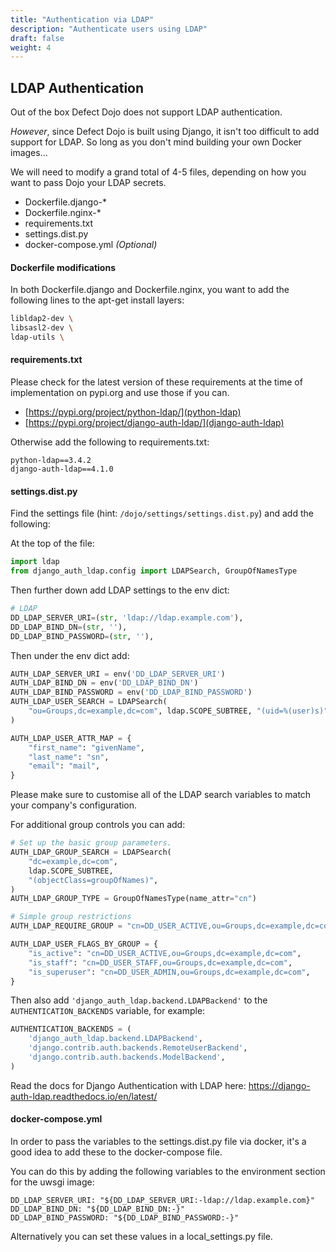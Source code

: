 ```yaml
---
title: "Authentication via LDAP"
description: "Authenticate users using LDAP"
draft: false
weight: 4
---
```


## LDAP Authentication

Out of the box Defect Dojo does not support LDAP authentication.

*However*, since Defect Dojo is built using Django, it isn't too difficult to add support for LDAP.
So long as you don't mind building your own Docker images...

We will need to modify a grand total of 4-5 files, depending on how you want to pass Dojo your LDAP secrets.

 - Dockerfile.django-*
 - Dockerfile.nginx-*
 - requirements.txt
 - settings.dist.py
 - docker-compose.yml *(Optional)*


#### Dockerfile modifications

In both Dockerfile.django and Dockerfile.nginx, you want to add the following lines to the apt-get install layers:

```bash
libldap2-dev \
libsasl2-dev \
ldap-utils \
```


#### requirements.txt

Please check for the latest version of these requirements at the time of implementation on pypi.org and use those if you can.

- [https://pypi.org/project/python-ldap/](python-ldap)
- [https://pypi.org/project/django-auth-ldap/](django-auth-ldap)

Otherwise add the following to requirements.txt:

```
python-ldap==3.4.2
django-auth-ldap==4.1.0
```


#### settings.dist.py

Find the settings file (hint: `/dojo/settings/settings.dist.py`) and add the following:

At the top of the file:
```python
import ldap
from django_auth_ldap.config import LDAPSearch, GroupOfNamesType
```

Then further down add LDAP settings to the env dict:
```python
# LDAP
DD_LDAP_SERVER_URI=(str, 'ldap://ldap.example.com'),
DD_LDAP_BIND_DN=(str, ''),
DD_LDAP_BIND_PASSWORD=(str, ''),
```

Then under the env dict add:
```python
AUTH_LDAP_SERVER_URI = env('DD_LDAP_SERVER_URI')
AUTH_LDAP_BIND_DN = env('DD_LDAP_BIND_DN')
AUTH_LDAP_BIND_PASSWORD = env('DD_LDAP_BIND_PASSWORD')
AUTH_LDAP_USER_SEARCH = LDAPSearch(
    "ou=Groups,dc=example,dc=com", ldap.SCOPE_SUBTREE, "(uid=%(user)s)"
)

AUTH_LDAP_USER_ATTR_MAP = {
    "first_name": "givenName",
    "last_name": "sn",
    "email": "mail",
}
```
Please make sure to customise all of the LDAP search variables to match your company's configuration.


For additional group controls you can add:
```python
# Set up the basic group parameters.
AUTH_LDAP_GROUP_SEARCH = LDAPSearch(
    "dc=example,dc=com",
    ldap.SCOPE_SUBTREE,
    "(objectClass=groupOfNames)",
)
AUTH_LDAP_GROUP_TYPE = GroupOfNamesType(name_attr="cn")

# Simple group restrictions
AUTH_LDAP_REQUIRE_GROUP = "cn=DD_USER_ACTIVE,ou=Groups,dc=example,dc=com"

AUTH_LDAP_USER_FLAGS_BY_GROUP = {
    "is_active": "cn=DD_USER_ACTIVE,ou=Groups,dc=example,dc=com",
    "is_staff": "cn=DD_USER_STAFF,ou=Groups,dc=example,dc=com",
    "is_superuser": "cn=DD_USER_ADMIN,ou=Groups,dc=example,dc=com",
}
```

Then also add `'django_auth_ldap.backend.LDAPBackend'` to the `AUTHENTICATION_BACKENDS` variable, for example:
```python
AUTHENTICATION_BACKENDS = (
    'django_auth_ldap.backend.LDAPBackend',
    'django.contrib.auth.backends.RemoteUserBackend',
    'django.contrib.auth.backends.ModelBackend',
)
```

Read the docs for Django Authentication with LDAP here: https://django-auth-ldap.readthedocs.io/en/latest/

#### docker-compose.yml

In order to pass the variables to the settings.dist.py file via docker, it's a good idea to add these to the docker-compose file.

You can do this by adding the following variables to the environment section for the uwsgi image:
```
DD_LDAP_SERVER_URI: "${DD_LDAP_SERVER_URI:-ldap://ldap.example.com}"
DD_LDAP_BIND_DN: "${DD_LDAP_BIND_DN:-}"
DD_LDAP_BIND_PASSWORD: "${DD_LDAP_BIND_PASSWORD:-}"
```

Alternatively you can set these values in a local_settings.py file.

